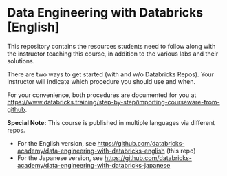 # Data Engineering with Databricks [English]

This repository contains the resources students need to follow along with the instructor teaching this course, in addition to the various labs and their solutions.

There are two ways to get started (with and w/o Databricks Repos). Your instructor will indicate which procedure you should use and when.

For your convenience, both procedures are documented for you at  
<a href="https://www.databricks.training/step-by-step/importing-courseware-from-github" target="_blank">https&#58;//www.databricks.training/step-by-step/importing-courseware-from-github</a>.<br/>

**Special Note:** This course is published in multiple languages via different repos.
* For the English version, see https://github.com/databricks-academy/data-engineering-with-databricks-english (this repo)
* For the Japanese version, see https://github.com/databricks-academy/data-engineering-with-databricks-japanese

